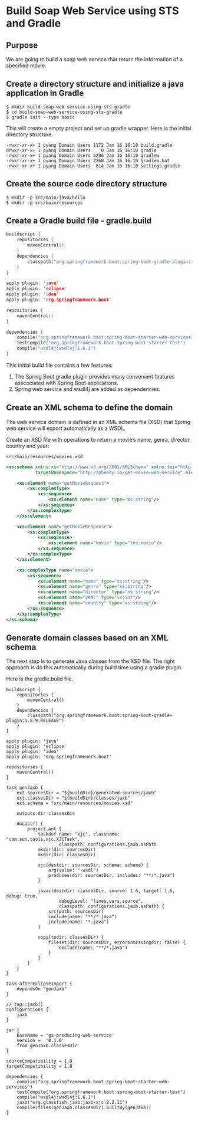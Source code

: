 # Build Soap Web Service using STS and Gradle

## Purpose

We are going to build a soap web service that return the information of a specified movie.

## Create a directory structure and initialize a java application in Gradle

```shell
$ mkdir build-soap-web-service-using-sts-gradle
$ cd build-soap-web-service-using-sts-gradle
$ gradle init --type basic
```

This will create a empty project and set up gradle wrapper. Here is the initial directory structure.

```shell
-rwxr-xr-x+ 1 pyang Domain Users 1172 Jan 16 16:10 build.gradle
drwxr-xr-x+ 1 pyang Domain Users    0 Jan 16 16:10 gradle
-rwxr-xr-x+ 1 pyang Domain Users 5296 Jan 16 16:10 gradlew
-rwxr-xr-x+ 1 pyang Domain Users 2260 Jan 16 16:10 gradlew.bat
-rwxr-xr-x+ 1 pyang Domain Users  614 Jan 16 16:10 settings.gradle
```

## Create the source code directory structure
```shell
$ mkdir -p src/main/java/hello
$ mkdir -p src/main/resources
```

## Create a Gradle build file - gradle.build

``` c
buildscript {
    repositories {
        mavenCentral()
    }
    dependencies {
        classpath("org.springframework.boot:spring-boot-gradle-plugin:1.5.9.RELEASE")
    }
}

apply plugin: 'java'
apply plugin: 'eclipse'
apply plugin: 'idea'
apply plugin: 'org.springframework.boot'

repositories {
    mavenCentral()
}

dependencies {
    compile("org.springframework.boot:spring-boot-starter-web-services")
    testCompile("org.springframework.boot:spring-boot-starter-test")
    compile("wsdl4j:wsdl4j:1.6.1")
}
```

This initial build file contains a few features:
1. The Spring Boot gradle plugin provides many convenient features asscociated with Spring Boot applications.
2. Spring web service and wsdl4j are added as dependencies.

## Create an XML schema to define the domain

The web service domain is defined in an XML schema file (XSD) that Spring web service will export automatically as a WSDL.

Create an XSD file with operations to return a movie’s name, genra, director, country and year:

```shell
src/main/resources/movies.xsd
```

```xml
<xs:schema xmlns:xs="http://www.w3.org/2001/XMLSchema" xmlns:tns="http://pheely.io/get-movie-web-service"
           targetNamespace="http://pheely.io/get-movie-web-service" elementFormDefault="qualified">

    <xs:element name="getMovieRequest">
        <xs:complexType>
            <xs:sequence>
                <xs:element name="name" type="xs:string"/>
            </xs:sequence>
        </xs:complexType>
    </xs:element>

    <xs:element name="getMovieResponse">
        <xs:complexType>
            <xs:sequence>
                <xs:element name="movie" type="tns:movie"/>
            </xs:sequence>
        </xs:complexType>
    </xs:element>

    <xs:complexType name="movie">
        <xs:sequence>
            <xs:element name="name" type="xs:string"/>
            <xs:element name="genra" type="xs:string"/>
            <xs:element name="director" type="xs:string"/>
            <xs:element name="year" type="xs:int"/>
            <xs:element name="country" type="xs:string"/>
        </xs:sequence>
    </xs:complexType>
</xs:schema>
```

## Generate domain classes based on an XML schema
The next step is to generate Java classes from the XSD file. The right approach is do this automatically during build time using a gradle plugin.

Here is the gradle.build file.

``` shell
buildscript {
    repositories {
        mavenCentral()
    }
    dependencies {
        classpath("org.springframework.boot:spring-boot-gradle-plugin:1.5.9.RELEASE")
    }
}

apply plugin: 'java'
apply plugin: 'eclipse'
apply plugin: 'idea'
apply plugin: 'org.springframework.boot'

repositories {
    mavenCentral()
}

task genJaxb {
    ext.sourcesDir = "${buildDir}/generated-sources/jaxb"
    ext.classesDir = "${buildDir}/classes/jaxb"
    ext.schema = "src/main/resources/movies.xsd"

    outputs.dir classesDir

    doLast() {
        project.ant {
            taskdef name: "xjc", classname: "com.sun.tools.xjc.XJCTask",
                    classpath: configurations.jaxb.asPath
            mkdir(dir: sourcesDir)
            mkdir(dir: classesDir)

            xjc(destdir: sourcesDir, schema: schema) {
                arg(value: "-wsdl")
                produces(dir: sourcesDir, includes: "**/*.java")
            }

            javac(destdir: classesDir, source: 1.6, target: 1.6, debug: true,
                    debugLevel: "lines,vars,source",
                    classpath: configurations.jaxb.asPath) {
                src(path: sourcesDir)
                include(name: "**/*.java")
                include(name: "*.java")
            }

            copy(todir: classesDir) {
                fileset(dir: sourcesDir, erroronmissingdir: false) {
                    exclude(name: "**/*.java")
                }
            }
        }
    }
}

task afterEclipseImport {
	dependsOn "genJaxb"
}

// tag::jaxb[]
configurations {
    jaxb
}

jar {
    baseName = 'gs-producing-web-service'
    version =  '0.1.0'
    from genJaxb.classesDir
}

sourceCompatibility = 1.8
targetCompatibility = 1.8

dependencies {
    compile("org.springframework.boot:spring-boot-starter-web-services")
    testCompile("org.springframework.boot:spring-boot-starter-test")
    compile("wsdl4j:wsdl4j:1.6.1")
    jaxb("org.glassfish.jaxb:jaxb-xjc:2.2.11")
    compile(files(genJaxb.classesDir).builtBy(genJaxb))
}
```
